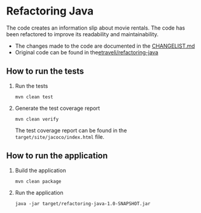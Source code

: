 # Refactoring Java

The code creates an information slip about movie rentals. The code has been refactored to improve its readability and
maintainability.
- The changes made to the code are documented in the [CHANGELIST.md](CHANGELIST.md)
- Original code can be found in the[etraveli/refactoring-java](https://github.com/etraveli/refactoring-java)

## How to run the tests

1. Run the tests
   ```
   mvn clean test
   ```
2. Generate the test coverage report
   ```
   mvn clean verify
   ```
   The test coverage report can be found in the `target/site/jacoco/index.html` file.

## How to run the application

1. Build the application

    ```
    mvn clean package
    ```
2. Run the application

    ```
    java -jar target/refactoring-java-1.0-SNAPSHOT.jar
    ```
